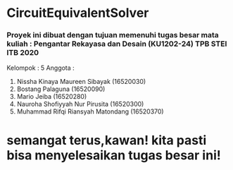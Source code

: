 # CircuitEquivalentSolver

<h3>Proyek ini dibuat dengan tujuan memenuhi tugas besar mata kuliah : Pengantar Rekayasa dan Desain (KU1202-24) TPB STEI ITB 2020</h3>

Kelompok : 5
Anggota :
  1.  Nissha Kinaya Maureen Sibayak (16520030)
  2.  Bostang Palaguna (16520090)
  3.  Mario Jeiba (16520280)
  4.  Nauroha Shofiyyah Nur Pirusita (16520300)
  5.  Muhammad Rifqi Riansyah Matondang (16520370)

# semangat terus,kawan! kita pasti bisa menyelesaikan tugas besar ini!
